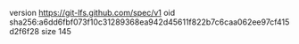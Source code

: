version https://git-lfs.github.com/spec/v1
oid sha256:a6dd6fbf073f10c31289368ea942d45611f822b7c6caa062ee97cf415d2f6f28
size 145
